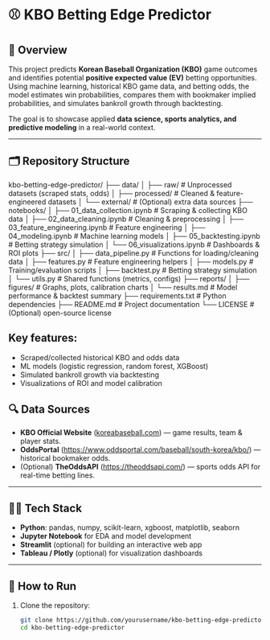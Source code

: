 # ⚾ KBO Betting Edge Predictor  

## 📖 Overview  
This project predicts **Korean Baseball Organization (KBO)** game outcomes and identifies potential **positive expected value (EV)** betting opportunities. Using machine learning, historical KBO game data, and betting odds, the model estimates win probabilities, compares them with bookmaker implied probabilities, and simulates bankroll growth through backtesting.  

The goal is to showcase applied **data science, sports analytics, and predictive modeling** in a real-world context.  

---

## 🗂️ Repository Structure

kbo-betting-edge-predictor/
├── data/
│   ├── raw/                # Unprocessed datasets (scraped stats, odds)
│   ├── processed/          # Cleaned & feature-engineered datasets
│   └── external/           # (Optional) extra data sources
├── notebooks/
│   ├── 01_data_collection.ipynb     # Scraping & collecting KBO data
│   ├── 02_data_cleaning.ipynb       # Cleaning & preprocessing
│   ├── 03_feature_engineering.ipynb # Feature engineering
│   ├── 04_modeling.ipynb            # Machine learning models
│   ├── 05_backtesting.ipynb         # Betting strategy simulation
│   └── 06_visualizations.ipynb      # Dashboards & ROI plots
├── src/
│   ├── data_pipeline.py    # Functions for loading/cleaning data
│   ├── features.py         # Feature engineering helpers
│   ├── models.py           # Training/evaluation scripts
│   ├── backtest.py         # Betting strategy simulation
│   └── utils.py            # Shared functions (metrics, configs)
├── reports/
│   ├── figures/            # Graphs, plots, calibration charts
│   └── results.md          # Model performance & backtest summary
├── requirements.txt        # Python dependencies
├── README.md               # Project documentation
└── LICENSE                 # (Optional) open-source license


## Key features:

- Scraped/collected historical KBO and odds data
- ML models (logistic regression, random forest, XGBoost)
- Simulated bankroll growth via backtesting
- Visualizations of ROI and model calibration


## 🔍 Data Sources  
- **KBO Official Website** ([koreabaseball.com](https://www.koreabaseball.com/)) — game results, team & player stats.  
- **OddsPortal** (https://www.oddsportal.com/baseball/south-korea/kbo/) — historical bookmaker odds.  
- (Optional) **TheOddsAPI** (https://theoddsapi.com/) — sports odds API for real-time betting lines.  

---

## 🧑‍💻 Tech Stack  
- **Python**: pandas, numpy, scikit-learn, xgboost, matplotlib, seaborn  
- **Jupyter Notebook** for EDA and model development  
- **Streamlit** (optional) for building an interactive web app  
- **Tableau / Plotly** (optional) for visualization dashboards  

---

## 🚀 How to Run  

1. Clone the repository:
   ```bash
   git clone https://github.com/yourusername/kbo-betting-edge-predictor.git
   cd kbo-betting-edge-predictor
